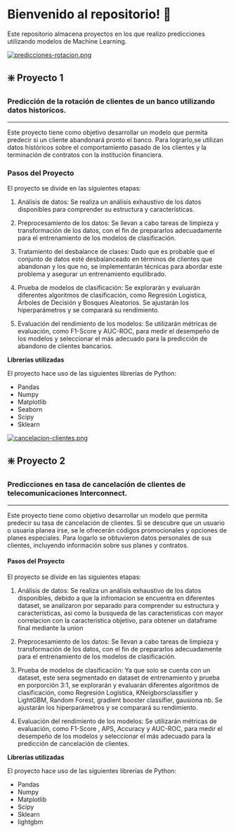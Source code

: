 # Bienvenido al repositorio!  :wave:

Este repositorio almacena proyectos en los que realizo predicciones utilizando modelos de Machine Learning.

[![predicciones-rotacion.png](https://i.postimg.cc/zGs2K1Pw/predicciones-rotacion.png)](https://postimg.cc/87bbgxGs)
## :sparkle: **Proyecto 1**

### Predicción de la rotación de clientes de un banco utilizando datos historícos.
---

Este proyecto tiene como objetivo desarrollar un modelo que permita predecir si un cliente abandonará pronto el banco. Para lograrlo,se utilizan datos históricos sobre el comportamiento pasado de los clientes y la terminación de contratos con la institución financiera.

### Pasos del Proyecto

El proyecto se divide en las siguientes etapas:

1. Análisis de datos: Se realiza un análisis exhaustivo de los datos disponibles para comprender su estructura y características.

2. Preprocesamiento de los datos: Se llevan a cabo tareas de limpieza  y transformación de los datos, con el fin de prepararlos adecuadamente para el entrenamiento de los modelos de clasificación.

3. Tratamiento del desbalance de clases: Dado que es probable que el conjunto de datos esté desbalanceado en términos de clientes que abandonan y los que no, se implementarán técnicas para abordar este problema y asegurar un entrenamiento equilibrado.

4. Prueba de modelos de clasificación: Se explorarán y evaluarán diferentes algoritmos de clasificación, como Regresión Logística, Árboles de Decisión y Bosques Aleatorios. Se ajustarán los hiperparámetros y se comparará su rendimiento.

5. Evaluación del rendimiento de los modelos: Se utilizarán métricas de evaluación, como F1-Score y AUC-ROC, para medir el desempeño de los modelos y seleccionar el más adecuado para la predicción de abandono de clientes bancarios.



**Librerías utilizadas**

El proyecto hace uso de las siguientes librerías de Python:

- Pandas
- Numpy
- Matplotlib
- Seaborn
- Scipy
- Sklearn



[![cancelacion-clientes.png](https://i.postimg.cc/LsZtkYZh/cancelacion-clientes.png)](https://postimg.cc/t1pnpgkH)
## :sparkle: **Proyecto 2**


### Predicciones en tasa de cancelación de clientes de telecomunicaciones Interconnect.

------------

Este proyecto tiene como objetivo desarrollar un modelo que permita predecir su tasa de cancelación de clientes. Si se descubre que un usuario o usuaria planea irse, se le ofrecerán códigos promocionales y opciones de planes especiales. Para logarlo  se obtuvieron datos personales de sus clientes, incluyendo información sobre sus planes y contratos.

#### Pasos del Proyecto

El proyecto se divide en las siguientes etapas:

1. Análisis de datos: Se realiza un análisis exhaustivo de los datos disponibles, debido a que la infromacion se encuentra en diferentes dataset, se analizaron  por separado para comprender su estructura y características, asi como la busqueda de las caracteristicas con mayor correlacion con la caracteristica objetivo, para obtener un dataframe final mediante la union 

2. Preprocesamiento de los datos: Se llevan a cabo tareas de limpieza  y transformación de los datos, con el fin de prepararlos adecuadamente para el entrenamiento de los modelos de clasificación.


3. Prueba de modelos de clasificación: Ya que solo se cuenta con un dataset, este sera segmentado en dataset de entrenamiento y prueba en porporción 3:1, se explorarán y evaluarán diferentes algoritmos de clasificación, como Regresión Logística, KNeigborsclassifier y LightGBM, Random Forest, gradient booster classifier, gausiona nb. Se ajustarán los hiperparámetros y se comparará su rendimiento.

4. Evaluación del rendimiento de los modelos: Se utilizarán métricas de evaluación, como F1-Score , APS, Accuracy y AUC-ROC, para medir el desempeño de los modelos y seleccionar el más adecuado para la predicción de cancelación de clientes. 


**Librerías utilizadas**

El proyecto hace uso de las siguientes librerías de Python:

- Pandas
- Numpy
- Matplotlib
- Scipy
- Sklearn
- lightgbm